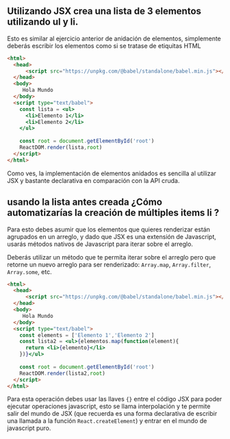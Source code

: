 ## Utilizando JSX crea una lista de 3 elementos utilizando ul y li.

Esto es similar al ejercicio anterior de anidación de elementos, simplemente deberás escribir los elementos como
si se tratase de etiquitas HTML


```html
<html>
  <head>
      <script src="https://unpkg.com/@babel/standalone/babel.min.js"></script>
  </head>
  <body>
     Hola Mundo
  </body>
  <script type="text/babel">
    const lista = <ul>
      <li>Elemento 1</li>
      <li>Elemento 2</li>
    </ul>
    
    const root = document.getElementById('root')
    ReactDOM.render(lista,root)
  </script>
</html>
```

Como ves, la implementación de elementos anidados es sencilla al utilizar JSX y bastante declarativa en comparación con la API cruda.

## usando la lista antes creada ¿Cómo automatizarías la creación de múltiples items li ?

Para esto debes asumir que los elementos que quieres renderizar están agrupados en un arreglo, y dado que JSX es una 
extensión de Javascript, usarás métodos nativos de Javascript para iterar sobre el arreglo.

Deberás utilizar un método que te permita iterar sobre el arreglo pero que retorne un nuevo arreglo para ser renderizado: `Array.map`, `Array.filter`, `Array.some`, etc.


```html
<html>
  <head>
      <script src="https://unpkg.com/@babel/standalone/babel.min.js"></script>
  </head>
  <body>
     Hola Mundo
  </body>
  <script type="text/babel">
    const elements = ['Elemento 1','Elemento 2']
    const lista2 = <ul>{elementos.map(function(element){
      return <li>{elemento}</li>
    })}</ul>
    
    const root = document.getElementById('root')
    ReactDOM.render(lista2,root)
  </script>
</html>
```

Para esta operación debes usar las llaves `{}` entre el código JSX para poder ejecutar operaciones javascript, esto se llama interpolación y te permite salir del mundo de JSX (que recuerda es una forma declarativa de escribir una llamada a la función `React.createElement`) y entrar en el mundo de javascript puro.
